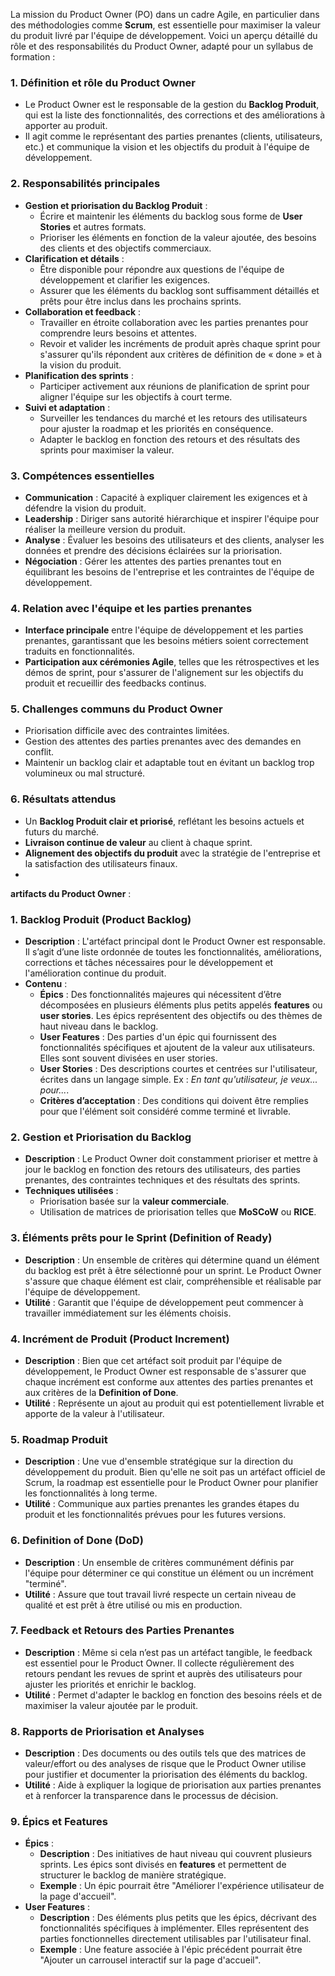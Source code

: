La mission du Product Owner (PO) dans un cadre Agile, en particulier dans des méthodologies comme **Scrum**, est essentielle pour maximiser la valeur du produit livré par l'équipe de développement. Voici un aperçu détaillé du rôle et des responsabilités du Product Owner, adapté pour un syllabus de formation :

### 1. **Définition et rôle du Product Owner**
- Le Product Owner est le responsable de la gestion du **Backlog Produit**, qui est la liste des fonctionnalités, des corrections et des améliorations à apporter au produit.
- Il agit comme le représentant des parties prenantes (clients, utilisateurs, etc.) et communique la vision et les objectifs du produit à l'équipe de développement.

### 2. **Responsabilités principales**
- **Gestion et priorisation du Backlog Produit** :
  - Écrire et maintenir les éléments du backlog sous forme de **User Stories** et autres formats.
  - Prioriser les éléments en fonction de la valeur ajoutée, des besoins des clients et des objectifs commerciaux.
- **Clarification et détails** :
  - Être disponible pour répondre aux questions de l'équipe de développement et clarifier les exigences.
  - Assurer que les éléments du backlog sont suffisamment détaillés et prêts pour être inclus dans les prochains sprints.
- **Collaboration et feedback** :
  - Travailler en étroite collaboration avec les parties prenantes pour comprendre leurs besoins et attentes.
  - Revoir et valider les incréments de produit après chaque sprint pour s'assurer qu'ils répondent aux critères de définition de « done » et à la vision du produit.
- **Planification des sprints** :
  - Participer activement aux réunions de planification de sprint pour aligner l'équipe sur les objectifs à court terme.
- **Suivi et adaptation** :
  - Surveiller les tendances du marché et les retours des utilisateurs pour ajuster la roadmap et les priorités en conséquence.
  - Adapter le backlog en fonction des retours et des résultats des sprints pour maximiser la valeur.

### 3. **Compétences essentielles**
- **Communication** : Capacité à expliquer clairement les exigences et à défendre la vision du produit.
- **Leadership** : Diriger sans autorité hiérarchique et inspirer l'équipe pour réaliser la meilleure version du produit.
- **Analyse** : Évaluer les besoins des utilisateurs et des clients, analyser les données et prendre des décisions éclairées sur la priorisation.
- **Négociation** : Gérer les attentes des parties prenantes tout en équilibrant les besoins de l'entreprise et les contraintes de l'équipe de développement.

### 4. **Relation avec l'équipe et les parties prenantes**
- **Interface principale** entre l'équipe de développement et les parties prenantes, garantissant que les besoins métiers soient correctement traduits en fonctionnalités.
- **Participation aux cérémonies Agile**, telles que les rétrospectives et les démos de sprint, pour s'assurer de l'alignement sur les objectifs du produit et recueillir des feedbacks continus.

### 5. **Challenges communs du Product Owner**
- Priorisation difficile avec des contraintes limitées.
- Gestion des attentes des parties prenantes avec des demandes en conflit.
- Maintenir un backlog clair et adaptable tout en évitant un backlog trop volumineux ou mal structuré.

### 6. **Résultats attendus**
- Un **Backlog Produit clair et priorisé**, reflétant les besoins actuels et futurs du marché.
- **Livraison continue de valeur** au client à chaque sprint.
- **Alignement des objectifs du produit** avec la stratégie de l'entreprise et la satisfaction des utilisateurs finaux.
- 
**artifacts du Product Owner** :

### 1. **Backlog Produit (Product Backlog)**
- **Description** : L'artéfact principal dont le Product Owner est responsable. Il s’agit d’une liste ordonnée de toutes les fonctionnalités, améliorations, corrections et tâches nécessaires pour le développement et l'amélioration continue du produit.
- **Contenu** :
  - **Épics** : Des fonctionnalités majeures qui nécessitent d’être décomposées en plusieurs éléments plus petits appelés **features** ou **user stories**. Les épics représentent des objectifs ou des thèmes de haut niveau dans le backlog.
  - **User Features** : Des parties d'un épic qui fournissent des fonctionnalités spécifiques et ajoutent de la valeur aux utilisateurs. Elles sont souvent divisées en user stories.
  - **User Stories** : Des descriptions courtes et centrées sur l'utilisateur, écrites dans un langage simple. Ex : *En tant qu'utilisateur, je veux... pour...*.
  - **Critères d’acceptation** : Des conditions qui doivent être remplies pour que l'élément soit considéré comme terminé et livrable.

### 2. **Gestion et Priorisation du Backlog**
- **Description** : Le Product Owner doit constamment prioriser et mettre à jour le backlog en fonction des retours des utilisateurs, des parties prenantes, des contraintes techniques et des résultats des sprints.
- **Techniques utilisées** :
  - Priorisation basée sur la **valeur commerciale**.
  - Utilisation de matrices de priorisation telles que **MoSCoW** ou **RICE**.

### 3. **Éléments prêts pour le Sprint (Definition of Ready)**
- **Description** : Un ensemble de critères qui détermine quand un élément du backlog est prêt à être sélectionné pour un sprint. Le Product Owner s'assure que chaque élément est clair, compréhensible et réalisable par l'équipe de développement.
- **Utilité** : Garantit que l'équipe de développement peut commencer à travailler immédiatement sur les éléments choisis.

### 4. **Incrément de Produit (Product Increment)**
- **Description** : Bien que cet artéfact soit produit par l'équipe de développement, le Product Owner est responsable de s'assurer que chaque incrément est conforme aux attentes des parties prenantes et aux critères de la **Definition of Done**.
- **Utilité** : Représente un ajout au produit qui est potentiellement livrable et apporte de la valeur à l'utilisateur.

### 5. **Roadmap Produit**
- **Description** : Une vue d'ensemble stratégique sur la direction du développement du produit. Bien qu'elle ne soit pas un artéfact officiel de Scrum, la roadmap est essentielle pour le Product Owner pour planifier les fonctionnalités à long terme.
- **Utilité** : Communique aux parties prenantes les grandes étapes du produit et les fonctionnalités prévues pour les futures versions.

### 6. **Definition of Done (DoD)**
- **Description** : Un ensemble de critères communément définis par l'équipe pour déterminer ce qui constitue un élément ou un incrément "terminé".
- **Utilité** : Assure que tout travail livré respecte un certain niveau de qualité et est prêt à être utilisé ou mis en production.

### 7. **Feedback et Retours des Parties Prenantes**
- **Description** : Même si cela n’est pas un artéfact tangible, le feedback est essentiel pour le Product Owner. Il collecte régulièrement des retours pendant les revues de sprint et auprès des utilisateurs pour ajuster les priorités et enrichir le backlog.
- **Utilité** : Permet d'adapter le backlog en fonction des besoins réels et de maximiser la valeur ajoutée par le produit.

### 8. **Rapports de Priorisation et Analyses**
- **Description** : Des documents ou des outils tels que des matrices de valeur/effort ou des analyses de risque que le Product Owner utilise pour justifier et documenter la priorisation des éléments du backlog.
- **Utilité** : Aide à expliquer la logique de priorisation aux parties prenantes et à renforcer la transparence dans le processus de décision.

### 9. **Épics et Features**
- **Épics** :
  - **Description** : Des initiatives de haut niveau qui couvrent plusieurs sprints. Les épics sont divisés en **features** et permettent de structurer le backlog de manière stratégique.
  - **Exemple** : Un épic pourrait être "Améliorer l'expérience utilisateur de la page d'accueil".
- **User Features** :
  - **Description** : Des éléments plus petits que les épics, décrivant des fonctionnalités spécifiques à implémenter. Elles représentent des parties fonctionnelles directement utilisables par l'utilisateur final.
  - **Exemple** : Une feature associée à l'épic précédent pourrait être "Ajouter un carrousel interactif sur la page d'accueil".

